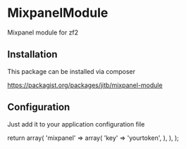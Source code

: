 MixpanelModule
==========

Mixpanel module for zf2

Installation
------------

This package can be installed via composer

   https://packagist.org/packages/jitb/mixpanel-module

Configuration
-------------

Just add it to your application configuration file

return array(
    'mixpanel' => array(
        'key' => 'yourtoken',
        ),
    ),
);
